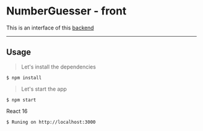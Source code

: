 # NumberGuesser - front

This is an interface of this [backend](https://github.com/gabriel-coutinho/NumberGuesser)

---

## Usage 

> Let's install the dependencies
```shell
$ npm install
```
> Let's start the app
```shell
$ npm start
```
React 16
```shell
$ Runing on http://localhost:3000
```
